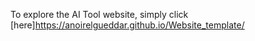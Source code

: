 To explore the AI Tool website, simply click [here]https://anoirelgueddar.github.io/Website_template/
